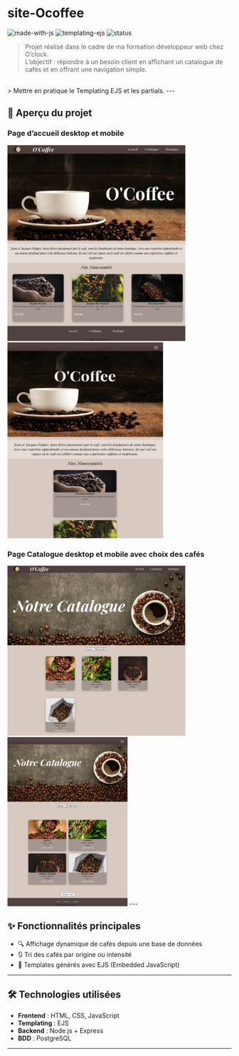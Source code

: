 # site-Ocoffee

![made-with-js](https://img.shields.io/badge/Made%20with-JavaScript-yellow?style=flat&logo=javascript)
![templating-ejs](https://img.shields.io/badge/Templating-EJS-blue)
![status](https://img.shields.io/badge/Statut-Projet%20de%20formation-green)

> Projet réalisé dans le cadre de ma formation développeur web chez O’clock.  
> L’objectif : répondre à un besoin client en affichant un catalogue de cafés et en offrant une navigation simple.
<br>
> Mettre en pratique le Templating EJS et les partials.
---

## 📸 Aperçu du projet

### Page d’accueil desktop et mobile
<img src="public/visuals/Page-Accueil.png" alt="Description" width="400" style="margin-right: 20px;"/>  
<img src="public/visuals/Page-Accueil-mobile.png" alt="Description" height="440" width="350"/>

### Page Catalogue desktop et mobile avec choix des cafés
<img src="public/visuals/Page-Catalogue.png" alt="Description" width="400" style="margin-right: 20px;"/>  
<img src="public/visuals/Page-Catalogue-mobile.png" alt="Description" height="380" width="270"/>
---

## ✨ Fonctionnalités principales

- 🔍 Affichage dynamique de cafés depuis une base de données
- 🔃 Tri des cafés par origine ou intensité
- 📄 Templates générés avec EJS (Embedded JavaScript)

---

## 🛠️ Technologies utilisées

- **Frontend** : HTML, CSS, JavaScript
- **Templating** : EJS
- **Backend** : Node.js + Express
- **BDD** : PostgreSQL

---
